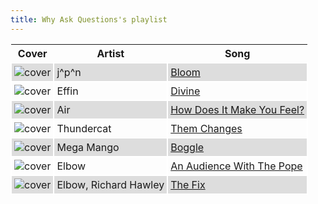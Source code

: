 ```yaml
---
title: Why Ask Questions's playlist
---
```


<style>
thead th {
    text-align: center;
}
tbody td {
    text-justify: none;
    vertical-align: middle;
    padding: 0.25rem;
    border: 2px solid white;
}
tbody td img {
    max-width: 100px;
    display: block;
    margin: 0;
}
tbody tr:nth-of-type(odd) td {
    background-color: #ddd;
}
</style>

Cover | Artist | Song
---|---|---
![cover](https://i.scdn.co/image/ab67616d0000b273d4bab7a139e8da491ffcd96f) | j^p^n | [Bloom](https://open.spotify.com/track/26kPTDeIh5pTcyMuD6IonN)
![cover](https://i.scdn.co/image/ab67616d0000b273b6892c052e445bf8c3f66f0b) | Effin | [Divine](https://open.spotify.com/track/4YssZJDemgkA1Tty80kDXK)
![cover](https://i.scdn.co/image/ab67616d0000b2735c2d2f43471655dbbf3d6284) | Air | [How Does It Make You Feel?](https://open.spotify.com/track/4IoqGTH2D6zMrGzg9gW0DL)
![cover](https://i.scdn.co/image/ab67616d0000b27385c5e6c686ced3e43bae2748) | Thundercat | [Them Changes](https://open.spotify.com/track/7CH99b2i1TXS5P8UUyWtnM)
![cover](https://i.scdn.co/image/ab67616d0000b273051072e090d3d4feec298ecf) | Mega Mango | [Boggle](https://open.spotify.com/track/6FEisGZPcJyGwSpuhH1fMx)
![cover](https://i.scdn.co/image/ab67616d0000b2739b9c531e28decf2f4cd96363) | Elbow | [An Audience With The Pope](https://open.spotify.com/track/7mCsKCop7FbyTGls4hwsj1)
![cover](https://i.scdn.co/image/ab67616d0000b2739b9c531e28decf2f4cd96363) | Elbow, Richard Hawley | [The Fix](https://open.spotify.com/track/5eYi0QL0Zn9jWptJ9QMM7r)
